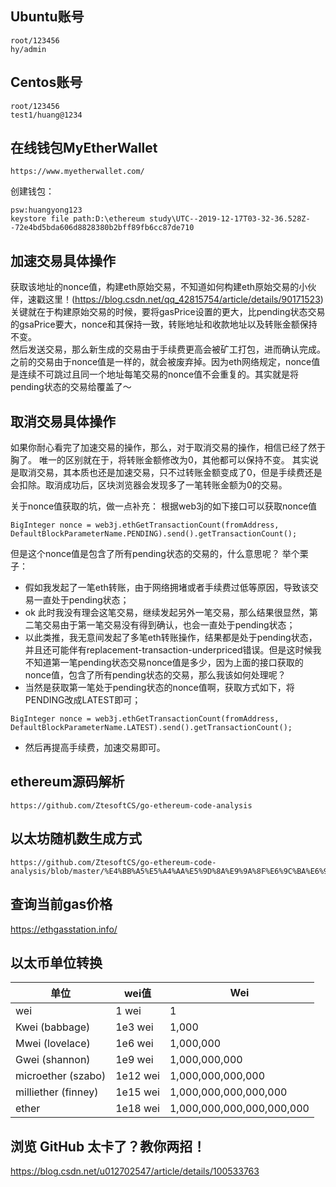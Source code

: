 ## Ubuntu账号
```
root/123456
hy/admin
```
## Centos账号
```
root/123456
test1/huang@1234
```
## 在线钱包MyEtherWallet
```
https://www.myetherwallet.com/
```
创建钱包：
```
psw:huangyong123
keystore file path:D:\ethereum study\UTC--2019-12-17T03-32-36.528Z--72e4bd5bda606d8828380b2bff89fb6cc87de710
```
## 加速交易具体操作
获取该地址的nonce值，构建eth原始交易，不知道如何构建eth原始交易的小伙伴，速戳这里！(https://blog.csdn.net/qq_42815754/article/details/90171523)
关键就在于构建原始交易的时候，要将gasPrice设置的更大，比pending状态交易的gsaPrice要大，nonce和其保持一致，转账地址和收款地址以及转账金额保持不变。   
然后发送交易，那么新生成的交易由于手续费更高会被矿工打包，进而确认完成。之前的交易由于nonce值是一样的，就会被废弃掉。因为eth网络规定，nonce值是连续不可跳过且同一个地址每笔交易的nonce值不会重复的。其实就是将pending状态的交易给覆盖了～

## 取消交易具体操作
如果你耐心看完了加速交易的操作，那么，对于取消交易的操作，相信已经了然于胸了。
唯一的区别就在于，将转账金额修改为0，其他都可以保持不变。
其实说是取消交易，其本质也还是加速交易，只不过转账金额变成了0，但是手续费还是会扣除。取消成功后，区块浏览器会发现多了一笔转账金额为0的交易。

关于nonce值获取的坑，做一点补充：
根据web3j的如下接口可以获取nonce值
```
BigInteger nonce = web3j.ethGetTransactionCount(fromAddress, DefaultBlockParameterName.PENDING).send().getTransactionCount();
```
但是这个nonce值是包含了所有pending状态的交易的，什么意思呢？
举个栗子：
- 假如我发起了一笔eth转账，由于网络拥堵或者手续费过低等原因，导致该交易一直处于pending状态；
- ok 此时我没有理会这笔交易，继续发起另外一笔交易，那么结果很显然，第二笔交易由于第一笔交易没有得到确认，也会一直处于pending状态；
- 以此类推，我无意间发起了多笔eth转账操作，结果都是处于pending状态，并且还可能伴有replacement-transaction-underpriced错误。但是这时候我不知道第一笔pending状态交易nonce值是多少，因为上面的接口获取的nonce值，包含了所有pending状态的交易，那么我该如何处理呢？
- 当然是获取第一笔处于pending状态的nonce值啊，获取方式如下，将PENDING改成LATEST即可；
```
BigInteger nonce = web3j.ethGetTransactionCount(fromAddress, DefaultBlockParameterName.LATEST).send().getTransactionCount();
```
- 然后再提高手续费，加速交易即可。

## ethereum源码解析
```
https://github.com/ZtesoftCS/go-ethereum-code-analysis
```
## 以太坊随机数生成方式
```
https://github.com/ZtesoftCS/go-ethereum-code-analysis/blob/master/%E4%BB%A5%E5%A4%AA%E5%9D%8A%E9%9A%8F%E6%9C%BA%E6%95%B0%E7%94%9F%E6%88%90%E6%96%B9%E5%BC%8F.md
```
## 查询当前gas价格
https://ethgasstation.info/
## 以太币单位转换
|  单位  |  wei值  |	 Wei  |
|  ---   |  -----  |  ----  |
|  wei  |  1 wei  |  1  |
|  Kwei (babbage)  |  1e3 wei  |  1,000  |
|  Mwei (lovelace)  |  1e6 wei  |  1,000,000  |
|  Gwei (shannon)  |  1e9 wei  |  1,000,000,000  |
|  microether (szabo)  |  1e12 wei  |  1,000,000,000,000  |
|  milliether (finney)  |  1e15 wei  |  1,000,000,000,000,000  |
|  ether  |  1e18 wei  |  1,000,000,000,000,000,000  |
## 浏览 GitHub 太卡了？教你两招！
https://blog.csdn.net/u012702547/article/details/100533763